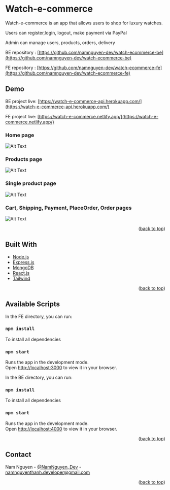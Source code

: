# Watch-e-commerce


Watch-e-commerce is an app that allows users to shop for luxury watches.

Users can register,login, logout, make payment via PayPal

Admin can manage users, products, orders, delivery


BE repository : [https://github.com/namnguyen-dev/watch-ecommerce-be](https://github.com/namnguyen-dev/watch-ecommerce-be)

FE repository : [https://github.com/namnguyen-dev/watch-ecommerce-fe](https://github.com/namnguyen-dev/watch-ecommerce-fe)



## Demo


BE project live: [https://watch-e-commerce-api.herokuapp.com/](https://watch-e-commerce-api.herokuapp.com/)

FE project live: [https://watch-e-commerce.netlify.app/](https://watch-e-commerce.netlify.app/)



### Home page

![Alt Text](https://media.giphy.com/media/1YHfCEw7pDVgwDBmTY/giphy.gif)

### Products page

![Alt Text](https://media.giphy.com/media/cZRq7SqklkXl1RzUfO/giphy.gif)

### Single product page

![Alt Text](https://media.giphy.com/media/NigQwrC6U934MmIpFP/giphy.gif)

### Cart, Shipping, Payment, PlaceOrder, Order pages

![Alt Text](https://media.giphy.com/media/NtWsk4Rzh3XAr9ochS/giphy.gif)


<p align="right">(<a href="#top">back to top</a>)</p>


## Built With


* [Node.js](https://nodejs.org/en/)
* [Express.js](https://expressjs.com/)
* [MongoDB](https://www.mongodb.com/)
* [React.js](https://reactjs.org/)
* [Tailwind](https://tailwindcss.com/)

<p align="right">(<a href="#top">back to top</a>)</p>



## Available Scripts

In the FE directory, you can run:

### `npm install` 
To install all dependencies

### `npm start`

Runs the app in the development mode.\
Open [http://localhost:3000](http://localhost:3000) to view it in your browser.



In the BE directory, you can run:

### `npm install` 
To install all dependencies

### `npm start`

Runs the app in the development mode.\
Open [http://localhost:4000](http://localhost:4000) to view it in your browser.

<p align="right">(<a href="#top">back to top</a>)</p>


## Contact

Nam Nguyen - [@NamNguyen_Dev](https://twitter.com/NamNguyen_Dev) - namnguyenthanh.developer@gmail.com



<p align="right">(<a href="#top">back to top</a>)</p>

